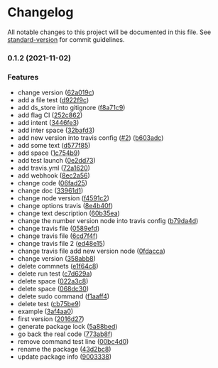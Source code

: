 # Changelog

All notable changes to this project will be documented in this file. See [standard-version](https://github.com/conventional-changelog/standard-version) for commit guidelines.

### 0.1.2 (2021-11-02)


### Features

*  change version ([62a019c](https://github.com/Ekymos/getcookievalue/commit/62a019c8787113f4f36bcea024c038038749a47e))
* add a file test ([d922f9c](https://github.com/Ekymos/getcookievalue/commit/d922f9ce306fc712434bdfbf928d572006e3c550))
* add ds_store into gitignore ([f8a71c9](https://github.com/Ekymos/getcookievalue/commit/f8a71c91183ac2d408d0fbbc330dfb6e8af598bb))
* add flag CI ([252c862](https://github.com/Ekymos/getcookievalue/commit/252c86206bdef75c470750fdec0fc0cd9636b5f0))
* add intent ([3446fe3](https://github.com/Ekymos/getcookievalue/commit/3446fe3b4e21ebff23922105a9a8e3e8777f192a))
* add inter space ([32bafd3](https://github.com/Ekymos/getcookievalue/commit/32bafd3883f47c0828ec3d9e2d6d7fde38da7429))
* add new version into travis config ([#2](https://github.com/Ekymos/getcookievalue/issues/2)) ([b603adc](https://github.com/Ekymos/getcookievalue/commit/b603adce77b3ae4e677c3a286a2f7296e1b8265f))
* add some text ([d577f85](https://github.com/Ekymos/getcookievalue/commit/d577f8590c4b808ece29cd5253be6e4f64a6e013))
* add space ([1c754b9](https://github.com/Ekymos/getcookievalue/commit/1c754b942e254b976cc97957c02d742e068a66ff))
* add test launch ([0e2dd73](https://github.com/Ekymos/getcookievalue/commit/0e2dd73c1905c5fe1e82d74130dd35cecafc6514))
* add travis.yml ([72a1620](https://github.com/Ekymos/getcookievalue/commit/72a1620e09b4a61f91969b0466c2876234641343))
* add webhook ([8ec2a56](https://github.com/Ekymos/getcookievalue/commit/8ec2a5669a9a7a26d23ed21c87f08a8aa8ba3a6b))
* change code ([06fad25](https://github.com/Ekymos/getcookievalue/commit/06fad25c15cf540e00b8ef330b1697a1be5ec8c1))
* change doc ([33961d1](https://github.com/Ekymos/getcookievalue/commit/33961d1d90361c3596d03dc85d9a804de064b466))
* change node version ([f4591c2](https://github.com/Ekymos/getcookievalue/commit/f4591c2c7d0ab3363a6a96b2448bb3c2131dea5c))
* change options travis ([8e4b40f](https://github.com/Ekymos/getcookievalue/commit/8e4b40f871a02658cdd42e5dd38282be2e07f626))
* change text description ([60b35ea](https://github.com/Ekymos/getcookievalue/commit/60b35eaee904c139fdbe490b20b1caa0bcbbd8c3))
* change the number version node into travis config ([b79da4d](https://github.com/Ekymos/getcookievalue/commit/b79da4d427bd5b16ed6af0a99005fb489ff99221))
* change travis file ([0589efd](https://github.com/Ekymos/getcookievalue/commit/0589efdfe18f9d36dfa5fc8cca9ebfe0208d2e83))
* change travis file ([6cd7f4f](https://github.com/Ekymos/getcookievalue/commit/6cd7f4f3ad1d7aa106be668fd54b5d6858a5f305))
* change travis file 2 ([ed48e15](https://github.com/Ekymos/getcookievalue/commit/ed48e15956dacb14bca21b5dbaa76a71530ba372))
* change travis file add new version node ([0fdacca](https://github.com/Ekymos/getcookievalue/commit/0fdaccac60e960025849a0ee89b9b9e2dc499143))
* change version ([358abb8](https://github.com/Ekymos/getcookievalue/commit/358abb81d99ac3f2a2c5775a36a1f3f2ac96523b))
* delete commnets ([e1f64c8](https://github.com/Ekymos/getcookievalue/commit/e1f64c881dda891d6ff71d663554356dff203aca))
* delete run test ([c7d629a](https://github.com/Ekymos/getcookievalue/commit/c7d629a4120357b56804141e9254e866e90f3068))
* delete space ([022a3c8](https://github.com/Ekymos/getcookievalue/commit/022a3c890805a2584da36d1fd82b2fb77f5b524f))
* delete space ([068dc30](https://github.com/Ekymos/getcookievalue/commit/068dc30d7a7756d43e765df86e533f4d6e33f817))
* delete sudo command ([f1aaff4](https://github.com/Ekymos/getcookievalue/commit/f1aaff41045ce6dee2a0b83720da4c852c9685d8))
* delete test ([cb75be9](https://github.com/Ekymos/getcookievalue/commit/cb75be9423927934136da73db3ac113c9a6e21b6))
* example ([3af4aa0](https://github.com/Ekymos/getcookievalue/commit/3af4aa06c513ade49cf8617a6393fb3775a86e56))
* first version ([2016d27](https://github.com/Ekymos/getcookievalue/commit/2016d273c4a3e9557a134737b1f3b290bf6b9ffd))
* generate package lock ([5a88bed](https://github.com/Ekymos/getcookievalue/commit/5a88bedaa0be27a366f85be3346cf7c03d0e5e9b))
* go back the real code ([773ab8f](https://github.com/Ekymos/getcookievalue/commit/773ab8fc476f57953a1ecb1034090de4d4b45647))
* remove command test line ([00bc4d0](https://github.com/Ekymos/getcookievalue/commit/00bc4d05aa54efc8d817636b0c154763eaf298f4))
* rename the package ([43d2bc8](https://github.com/Ekymos/getcookievalue/commit/43d2bc84ee267a4161d4f5caec4f55edfcb9b748))
* update package info ([9003338](https://github.com/Ekymos/getcookievalue/commit/9003338883bd38425401ecffabfdbb5a89b2ab69))
